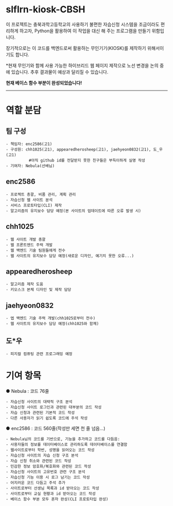 # slflrn-kiosk-CBSH

이 프로젝트는 충북과학고등학교의 사용하기 불편한 자습신청 시스템을 조금이라도 편리하게 하고자,
Python을 활용하여 이 작업을 대신 해 주는 프로그램을 만들기 위함입니다.

장기적으로는 이 코드를 백엔드로써 활용하는 무인기기(KIOSK)를 제작하기 위해서이기도 합니다.

*현재 무인기와 함께 사용 가능한 하이브리드 웹 페이지 제작으로 노선 변경을 논의 중에 있습니다. 추후 결과물이 예상과 달리질 수 있습니다.

**현재 베이스 함수 부분이 완성되었습니다!**

___

# 역할 분담
  
  ## 팀 구성
    - 책임자: enc2586(고1)
    - 구성원: chh1025(고1), appearedherosheep(고1), jaehyeon0832(고1), 도_우(고1)
              #아직 github id를 전달받지 못한 친구들은 부득이하게 실명 작성
    - 기여자: Nebula(선배님)

  ## enc2586
    - 프로젝트 총괄, 비품 관리, 계획 관리
    - 자습신청 웹 사이트 분석
    - 서비스 프로토타입(CLI) 제작
    - 알고리즘의 유지보수 담당 예정(본 사이트의 업데이트에 따른 오류 발생 시)

  ## chh1025
    - 웹 사이트 개발 총괄
    - 웹 프론트엔드 주력 개발
    - 웹 백엔드 기술 팀원들에게 전수
    - 웹 사이트의 유지보수 담당 예정(새로운 디자인, 예기치 못한 오류...)

  ## appearedherosheep
    - 알고리즘 제작 도움
    - 키오스크 본체 디자인 및 제작 담당

  ## jaehyeon0832
    - 엡 백엔드 기술 주력 개발(chh1025로부터 전수)
    - 웹 사이트의 유지보수 담당 예정(chh1025와 함께)

  ## 도*우
    - 피지컬 컴퓨팅 관련 프로그래밍 예정

# 기여 항목

  ● Nebula : 코드 76줄
  
    - 자습신청 사이트의 대략적 구조 분석
    - 자습신청 사이트 로그인과 관련된 대부분의 코드 작성
    - 자습 신청과 관련된 기본적 코드 작성
    - 다른 사용자가 읽기 쉽도록 코드에 주석 작성
    
  ● enc2586 : 코드 560줄(작성만 세면 천 줄 넘음...)
  
    - Nebula님의 코드를 기반으로, 기능을 추가하고 코드를 다듬음:
    - 사용자들의 정보를 데이터베이스로 관리하도록 데이터베이스를 연결함    
    - 웹사이트로부터 학번, 성명을 읽어오는 코드 작성
    - 자습신청 사이트의 자습 신청 구조 분석
    - 자습 신청 취소와 관련된 코드 작성
    - 민감한 정보 암호화/복호화와 관련된 코드 작성
    - 자습신청 사이트의 고유번호 관련 구조 분석
    - 자습신청 기능 이용 시 로그 남기는 코드 작성
    - 어지러운 코드 다듬고 주석 추가
    - 사이트로부터 선생님 목록과 id 받아오는 코드 작성
    - 사이트로부터 교실 현황과 id 받아오는 코드 작성
    - 베이스 함수 부분 모두 혼자 완성(CLI 프로토타입 완성)
